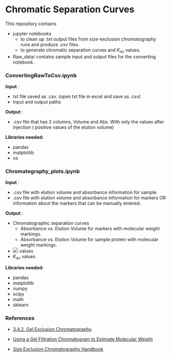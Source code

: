 # Chromatic Separation Curves

This repository contains 
- jupyter notebooks 
	- to clean up .txt output files from size-exclusion chromatography runs and produce .csv files.
	- to generate chromatic separation curves and $K_{av}$ values.
- Raw_data/ contains sample input and output files for the converting notebook.

### ConvertingRawToCsv.ipynb
<b> Input </b> : 
- txt file saved as .csv. (open txt file in excel and save as .csv)
- Input and output paths

<b> Output </b> : 
- .csv file that has 2 columns, Volume and Abs. With only the values after injection ( positive values of the elution volume)

<b> Libraries needed: </b>
- pandas
- matplotlib
- os

### Chromatography_plots.ipynb
<b> Input </b> : 
- .csv file with elution volume and absorbance information for sample.
- .csv file with elution volume and absorbance information for markers OR information about the markers that can be manually entered.

<b> Output </b> : 
- Chromatographic separation curves
	- Absorbance vs. Elution Volume for markers with molecular weight markings.
	- Absorbance vs. Elution Volume for sample protein with molecular weight markings.
- <img src="https://render.githubusercontent.com/render/math?math=K_{av}"> values
- $K_{av}$ values

<b> Libraries needed: </b>
- pandas
- matplotlib
- numpy
- scipy
- math
- sklearn

### References

- [3.4.2. Gel Exclusion Chromatography](https://chem.libretexts.org/@go/page/165276).  

- [Using a Gel Filtration Chromatogram to Estimate Molecular Weight](https://bitesizebio.com/29685/determine-molecular-weight-gel-filtration-chromatogram/)

- [Size Exclusion Chromatography Handbook ](https://www.cytivalifesciences.com/en/us/support/handbooks)
